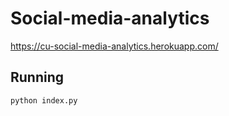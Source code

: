 # Social-media-analytics
https://cu-social-media-analytics.herokuapp.com/

## Running
``` python index.py ```
